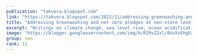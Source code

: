 ```yaml
---
publication: "takvera.blogspot.com"
link: "https://takvera.blogspot.com/2022/11/addressing-greenwashing-and-net-zero.html"
title: "Addressing Greenwashing and net-zero pledges at non-state levels: New report by UN Expert group at COP27"
excerpt: "Writings on climate change, sea level rise, ocean acidification, biodiversity loss, climate adaptation & protests from a Melbourne Citizen Journalist."
image: "https://blogger.googleusercontent.com/img/b/R29vZ2xl/AVvXsEhgUzeaFlYWol6TIN7pW12OuqKp_QExoQACuqSPLoXoeDbwRDV74UcFhl90S70HOkn9f4H6LFZ-dIuoiJym3VKYPvypKa4m7UAm-zDNoa8pgb7hpI18UDrFRIcUWjBkf5en2UAtsJv9PB2M4n3-2FRDg6XHI_hpFI1mU2RLX0FukI-r3NU92A0nbMbR/w1200-h630-p-k-no-nu/2022-11-08-UN-McKenna-Greenwashing-report.jpeg"
group: con
rank: 11
---
```

